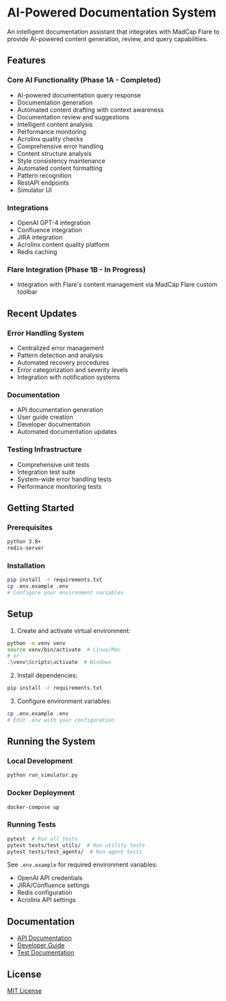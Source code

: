 # AI-Powered Documentation System

An intelligent documentation assistant that integrates with MadCap Flare to provide AI-powered content generation, review, and query capabilities.

## Features

### Core AI Functionality (Phase 1A - Completed)
- AI-powered documentation query response
- Documentation generation
- Automated content drafting with context awareness 
- Documentation review and suggestions
- Intelligent content analysis
- Performance monitoring
- Acrolinx quality checks
- Comprehensive error handling
- Content structure analysis
- Style consistency maintenance
- Automated content formatting
- Pattern recognition
- RestAPI endpoints
- Simulator UI

### Integrations
- OpenAI GPT-4 integration
- Confluence integration
- JIRA integration
- Acrolinx content quality platform
- Redis caching

### Flare Integration (Phase 1B - In Progress)
- Integration with Flare's content management via MadCap Flare custom toolbar

## Recent Updates

### Error Handling System
- Centralized error management
- Pattern detection and analysis
- Automated recovery procedures
- Error categorization and severity levels
- Integration with notification systems

### Documentation 
- API documentation generation
- User guide creation
- Developer documentation
- Automated documentation updates

### Testing Infrastructure
- Comprehensive unit tests
- Integration test suite
- System-wide error handling tests
- Performance monitoring tests

## Getting Started

### Prerequisites
```bash
python 3.8+
redis-server
```

### Installation
```bash
pip install -r requirements.txt
cp .env.example .env
# Configure your environment variables
```
## Setup

1. Create and activate virtual environment:
```bash
python -m venv venv
source venv/bin/activate  # Linux/Mac
# or
.\venv\Scripts\activate  # Windows
```

2. Install dependencies:
```bash
pip install -r requirements.txt
```

3. Configure environment variables:
```bash
cp .env.example .env
# Edit .env with your configuration
```

## Running the System

### Local Development
```bash
python run_simulator.py
```

### Docker Deployment
```bash
docker-compose up
```

### Running Tests
```bash
pytest  # Run all tests
pytest tests/test_utils/  # Run utility tests
pytest tests/test_agents/  # Run agent tests
```

See `.env.example` for required environment variables:
- OpenAI API credentials
- JIRA/Confluence settings
- Redis configuration
- Acrolinx API settings

## Documentation
- [API Documentation](docs/api.md)
- [Developer Guide](docs/developer_guide.md)
- [Test Documentation](tests/README.md)

## License

[MIT License](LICENSE)
